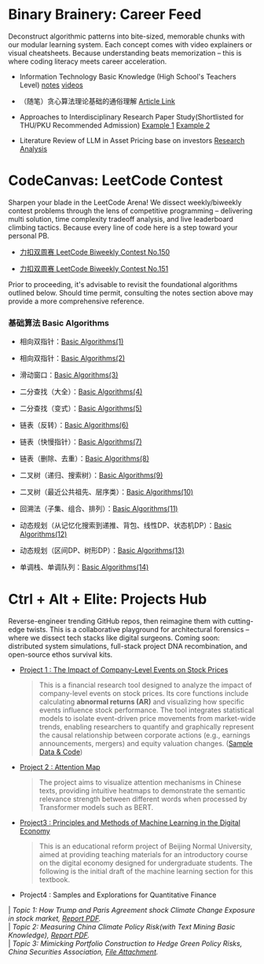 # Binary Brainery: Career Feed

Deconstruct algorithmic patterns into bite-sized, memorable chunks with our modular learning system. Each concept comes with video explainers or visual cheatsheets. Because understanding beats memorization – this is where coding literacy meets career acceleration.

- Information Technology Basic Knowledge (High School's Teachers Level) [notes](https://mailbnueducn-my.sharepoint.com/:b:/g/personal/sjs_mail_bnu_edu_cn/Ee5xgoaURXxBh1_TUoe0HksBvf1Q-MRSnIBzpQVgPfD9GQ?e=arT8xE)  [videos](https://www.bilibili.com/video/BV1UB9uYjEGY/)

- （随笔）贪心算法理论基础的通俗理解 [​Article Link​](https://mailbnueducn-my.sharepoint.com/:b:/g/personal/sjs_mail_bnu_edu_cn/EeO69_Osqr9OkNBsFA5E7CoBblqk9rPemHGJpCjV1Jellg?e=6Ivdrg)

- Approaches to Interdisciplinary Research Paper Study(Shortlisted for THU/PKU Recommended Admission) [Example 1](https://mailbnueducn-my.sharepoint.com/:b:/g/personal/sjs_mail_bnu_edu_cn/EYWb8j_ziBZCjY49G_bQVZcBVkqvZ6_c81reQN83XNbuxg?e=49nXpf) [Example 2](https://mailbnueducn-my.sharepoint.com/:b:/g/personal/sjs_mail_bnu_edu_cn/EdTci6gJ4clGnBRa6ymlV3UBU8_r8AhmPFbJf9rg6vwknQ?e=djqRZR)

- Literature Review of LLM in Asset Pricing base on investors [Research Analysis](https://mailbnueducn-my.sharepoint.com/:b:/g/personal/sjs_mail_bnu_edu_cn/ETP0F7Ky7zFCslLN0vAh3y8BJCey52DjsYkvOHzeIzASFw?e=ILtIL5)

# CodeCanvas: LeetCode Contest

Sharpen your blade in the LeetCode Arena! We dissect weekly/biweekly contest problems through the lens of competitive programming – delivering multi solution, time complexity tradeoff analysis, and live leaderboard climbing tactics. Because every line of code here is a step toward your personal PB.

- [力扣双周赛 LeetCode Biweekly Contest No.150](https://samuelssj123.github.io/contents/ALGORITHMNOTES/LeetcodeContest(1).html)

- [力扣双周赛 LeetCode Biweekly Contest No.151](https://samuelssj123.github.io/contents/ALGORITHMNOTES/LeetcodeContest(2).html)

Prior to proceeding, it's advisable to revisit the foundational algorithms outlined below. Should time permit, consulting the notes section above may provide a more comprehensive reference.

### 基础算法 Basic Algorithms

- 相向双指针：[Basic Algorithms(1)](https://samuelssj123.github.io/contents/ALGORITHMNOTES/BasicAlgorithms(1).html)

- 相向双指针：[Basic Algorithms(2)](https://samuelssj123.github.io/contents/ALGORITHMNOTES/BasicAlgorithms(2).html)

- 滑动窗口：[Basic Algorithms(3)](https://samuelssj123.github.io/contents/ALGORITHMNOTES/BasicAlgorithms(3).html)

- 二分查找（大全）：[Basic Algorithms(4)](https://samuelssj123.github.io/contents/ALGORITHMNOTES/BasicAlgorithms(4).html)

- 二分查找（变式）：[Basic Algorithms(5)](https://samuelssj123.github.io/contents/ALGORITHMNOTES/BasicAlgorithms(5).html)

- 链表（反转）：[Basic Algorithms(6)](https://samuelssj123.github.io/contents/ALGORITHMNOTES/BasicAlgorithms(6).html)

- 链表（快慢指针）：[Basic Algorithms(7)](https://samuelssj123.github.io/contents/ALGORITHMNOTES/BasicAlgorithms(7).html)

- 链表（删除、去重）：[Basic Algorithms(8)](https://samuelssj123.github.io/contents/ALGORITHMNOTES/BasicAlgorithms(8).html)

- 二叉树（递归、搜索树）：[Basic Algorithms(9)](https://samuelssj123.github.io/contents/ALGORITHMNOTES/BasicAlgorithms(9).html)

- 二叉树（最近公共祖先、层序类）：[Basic Algorithms(10)](https://samuelssj123.github.io/contents/ALGORITHMNOTES/BasicAlgorithms(10).html)

- 回溯法（子集、组合、排列）：[Basic Algorithms(11)](https://samuelssj123.github.io/contents/ALGORITHMNOTES/BasicAlgorithms(11).html)

- 动态规划（从记忆化搜索到递推、背包、线性DP、状态机DP）：[Basic Algorithms(12)](https://samuelssj123.github.io/contents/ALGORITHMNOTES/BasicAlgorithms(12).html)

- 动态规划（区间DP、树形DP）：[Basic Algorithms(13)](https://samuelssj123.github.io/contents/ALGORITHMNOTES/BasicAlgorithms(13).html)

- 单调栈、单调队列：[Basic Algorithms(14)](https://samuelssj123.github.io/contents/ALGORITHMNOTES/BasicAlgorithms(14).html)

# Ctrl + Alt + Elite: Projects Hub 

Reverse-engineer trending GitHub repos, then reimagine them with cutting-edge twists. This is a collaborative playground for architectural forensics – where we dissect tech stacks like digital surgeons. Coming soon: distributed system simulations, full-stack project DNA recombination, and open-source ethos survival kits.

- [Project 1 : The Impact of Company-Level Events on Stock Prices](https://github.com/samuelssj123/samuelssj123.github.io/blob/580786c91eeddf2f3bf718f179f04eebd77cba19/contents/Code/Project1EventAnalysis.ipynb)

  > This is a financial research tool designed to analyze the impact of company-level events on stock prices. Its core functions include calculating **abnormal returns (AR)** and visualizing how specific events influence stock performance. The tool integrates statistical models to isolate event-driven price movements from market-wide trends, enabling researchers to quantify and graphically represent the causal relationship between corporate actions (e.g., earnings announcements, mergers) and equity valuation changes. ([Sample Data & Code](https://mailbnueducn-my.sharepoint.com/:f:/g/personal/sjs_mail_bnu_edu_cn/EvjUxziM7AFMt0rZ3vOnKFEBP02vYLsIczaVunbO0M835g?e=xtUNgD))

- [Project 2 : Attention Map](https://github.com/samuelssj123/samuelssj123.github.io/blob/5709faeb09bbae6b2cab8c17ca7b8e2bf771e42b/contents/Code/Project2AttentionMap)

  > The project aims to ​visualize attention mechanisms in Chinese texts, providing intuitive heatmaps to demonstrate the semantic relevance strength between different words when processed by Transformer models such as BERT.

- [Project3 : ​​Principles and Methods of Machine Learning in the Digital Economy​​](https://mailbnueducn-my.sharepoint.com/:b:/g/personal/sjs_mail_bnu_edu_cn/EQANtnKCwWxPqgZNsGu2crsBMJh3mX2I_sZfN1EDP9Dwkw?e=7GaIVe)

  > This is an educational reform project of Beijing Normal University, aimed at providing teaching materials for an introductory course on the digital economy designed for undergraduate students. The following is the initial draft of the machine learning section for this textbook.

- Project4 : Samples and Explorations for Quantitative Finance

| *Topic 1: How Trump and Paris Agreement shock Climate Change Exposure in stock market, [Report PDF](https://mailbnueducn-my.sharepoint.com/:b:/g/personal/sjs_mail_bnu_edu_cn/ESVv-E_tvshDrpWlcLc6r_gBR4WfN-UsGkRUldqoB3nrBQ?e=5n87ep).* <br> 
| *Topic 2: Measuring China Climate Policy Risk(with Text Mining Basic Knowledge), [Report PDF](https://mailbnueducn-my.sharepoint.com/:b:/g/personal/sjs_mail_bnu_edu_cn/EWCN-qKj4G5ElwYdZYEA_hcB4cVZ4fzGjvYc3M-1vG2Czw?e=K4DVyO).* <br>
| *Topic 3: Mimicking Portfolio Construction to Hedge Green Policy Risks, China Securities Association, [File Attachment](https://mailbnueducn-my.sharepoint.com/:f:/g/personal/sjs_mail_bnu_edu_cn/ErLLs83RNS9EgkQdp4HrzWIBVlo1xcD05i5GzfE4n0wA0w?e=fMc9nP).*
